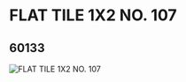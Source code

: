 # FLAT TILE 1X2 NO. 107
## 60133
![FLAT TILE 1X2 NO. 107](https://lc-www-live-s.legocdn.com/media/bricks/5/2/4508227.jpg)